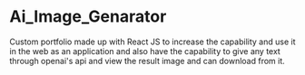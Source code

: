# Ai_Image_Genarator
Custom portfolio made up with React JS to increase the capability and use it in the web as an application and also have the capability to give any text through openai's api and view the result image and can download from it.
